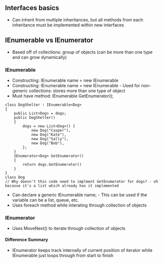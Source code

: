 ## Interfaces basics
- Can inherit from multiple inheritances, but all methods from each inheritance must be implemented within new interfaces

## IEnumerable vs IEnumerator
- Based off of collections: group of objects (can be more than one type and can grow dynamically)
### IEnumerable
- Constructing: IEnumerable<T> name = new IEnumerable<T>
- Constructing: IEnumerable name = new IEnumerable - Used for non-generic collections: stores more than one type of object
- Must have method: IEnumerable<T> GetEnumerator();
```
class DogShelter : IEnumerable<Dog>
{
    public List<Dog> = dogs;
    public DogShelter()
    {
        dogs = new List<Dog>() {
            new Dog("Casper"),
            new Dog("Kate"),
            new Dog("Sally"),
            new Dog("Bob"),
        };
    }
    IEnumerator<Dog> GetEnumerator()
    {
        return dogs.GetEnumerator()
    }
}
class Dog
// Why doesn't this code need to implment GetEnumerator for dogs? - oh becasue it's a list which already has it implemented
```
- Can declare a generic IEnumerable<T> name; - This can be used if the variable can be a list, queue, etc. 
- Uses foreach method while interating through collection of objects
### IEnumerator
- Uses MoveNext() to iterate through collection of objects
#### Difference Summary
- IEnumerator keeps track internally of current position of iterator while IEnumerable just loops through from start to finish
